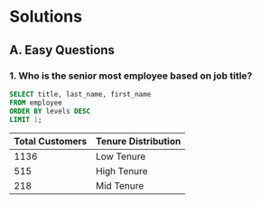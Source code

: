 # Solutions

## A. Easy Questions

### 1. Who is the senior most employee based on job title?

```sql
SELECT title, last_name, first_name
FROM employee
ORDER BY levels DESC
LIMIT 1;
```
| Total Customers | Tenure Distribution |
|------------------|---------------------|
| 1136            | Low Tenure          |
| 515             | High Tenure         |
| 218             | Mid Tenure          |

